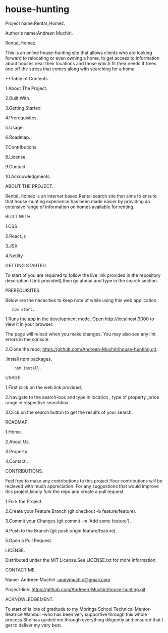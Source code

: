 # house-hunting
Project name:Rental_Homez.

Author's name:Andreen Muchiri.

Rental_Homez.

This is an online house-hunting site that allows clients  who are looking forward to relocating or even owning a home, to get access to information about houses near their locations and those which fit their needs.It frees one off the stress that comes along with searching for a home.

**Table of Contents.

1.About The Project.

2.Built With.

3.Getting Started.

4.Prerequisites.

5.Usage.

6.Roadmap.

7.Contributions.

8.License.

9.Contact.

10.Acknowledgments.

ABOUT THE PROJECT.

Rental_Homez  is an internet based Rental search site  that aims to ensure that house-hunting experience has been made easier by providing an extensive range of information on homes available for renting.

BUILT WITH.

1.CSS

2.React.js

3.JSX

4.Netlify

GETTING STARTED.

To start of you are required to follow the live link provided in the repository description (Link provided),then go ahead and type in
the search section.


PREREQUISITES.

Below are the necesities to keep note of while using this web application.

       npm start.

1.Runs the app in the development mode.
Open http://localhost:3000 to view it in your browser.

The page will reload when you make changes.
You may also see any lint errors in the console.


2.Clone the repo;
     https://github.com/Andreen-Muchiri/house-hunting.git.

.Install npm packages.

        npm install.
USAGE.

1.First click on the web link provided,

2.Navigate to the search-box and type in location , type of property ,price range in respective searchbox.

3.Click on the search button to get the results of your search.

ROADMAP.

1.Home .

2.About Us.

3.Property.

4.Contact .

CONTRIBUTIONS.

Feel free to make any contributions to this project.Your contributions will be recieved with much appreciation. For any suggestions that would improve this project,kindly fork the repo and create a pull request.

1.Fork the Project.

2.Create your Feature Branch (git checkout -b feature/feature).

3.Commit your Changes (git commit -m 'Add some feature').

4.Push to the Branch (git push origin feature/feature).

5.Open a Pull Request.

LICENSE.

Distributed under the MIT License.See LICENSE.txt for more information.

CONTACT ME.

Name- Andreen Muchiri -andymuchiri@gmail.com

Project-link: https://github.com/Andreen-Muchiri/house-hunting.git

ACKNOWLEDGEMENT.

To start of is lots of gratitude to my Moringa School Technical Mentor- Beatrice Wambui -who has been very supportive through this whole process.She has guided me through everything diligently and ensured that I get to deliver my very best.

